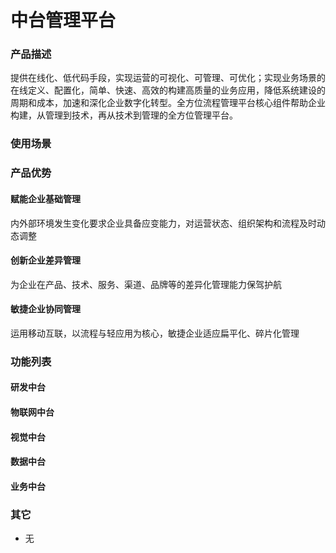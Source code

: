 # 中台管理平台

### 产品描述

提供在线化、低代码手段，实现运营的可视化、可管理、可优化；实现业务场景的在线定义、配置化，简单、快速、高效的构建高质量的业务应用，降低系统建设的周期和成本，加速和深化企业数字化转型。全方位流程管理平台核心组件帮助企业构建，从管理到技术，再从技术到管理的全方位管理平台。

### 使用场景

### 产品优势

#### 赋能企业基础管理

内外部环境发生变化要求企业具备应变能力，对运营状态、组织架构和流程及时动态调整

#### 创新企业差异管理

为企业在产品、技术、服务、渠道、品牌等的差异化管理能力保驾护航

#### 敏捷企业协同管理

运用移动互联，以流程与轻应用为核心，敏捷企业适应扁平化、碎片化管理

### 功能列表

#### 研发中台

#### 物联网中台

#### 视觉中台

#### 数据中台

#### 业务中台

### 其它

- 无
